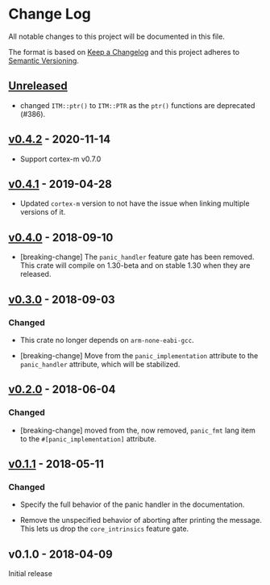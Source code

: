 # Change Log

All notable changes to this project will be documented in this file.

The format is based on [Keep a Changelog](http://keepachangelog.com/)
and this project adheres to [Semantic Versioning](http://semver.org/).

## [Unreleased]

- changed `ITM::ptr()` to `ITM::PTR` as the `ptr()` functions are
  deprecated (#386).

## [v0.4.2] - 2020-11-14

- Support cortex-m v0.7.0

## [v0.4.1] - 2019-04-28

- Updated `cortex-m` version to not have the issue when linking multiple
  versions of it.

## [v0.4.0] - 2018-09-10

- [breaking-change] The `panic_handler` feature gate has been removed. This
  crate will compile on 1.30-beta and on stable 1.30 when they are released.

## [v0.3.0] - 2018-09-03

### Changed

- This crate no longer depends on `arm-none-eabi-gcc`.

- [breaking-change] Move from the `panic_implementation` attribute to the
  `panic_handler` attribute, which will be stabilized.

## [v0.2.0] - 2018-06-04

### Changed

- [breaking-change] moved from the, now removed, `panic_fmt` lang item to the
  `#[panic_implementation]` attribute.

## [v0.1.1] - 2018-05-11

### Changed

- Specify the full behavior of the panic handler in the documentation.

- Remove the unspecified behavior of aborting after printing the message. This lets us drop the
  `core_intrinsics` feature gate.

## v0.1.0 - 2018-04-09

Initial release

[Unreleased]: https://github.com/rust-embedded/cortex-m/compare/p-i-v0.4.2...HEAD
[v0.4.2]: https://github.com/rust-embedded/cortex-m/compare/p-i-v0.4.1...p-i-v0.4.2
[v0.4.1]: https://github.com/rust-embedded/panic-itm/compare/v0.4.0...v0.4.1
[v0.4.0]: https://github.com/rust-embedded/panic-itm/compare/v0.3.0...v0.4.0
[v0.3.0]: https://github.com/rust-embedded/panic-itm/compare/v0.2.0...v0.3.0
[v0.2.0]: https://github.com/rust-embedded/panic-itm/compare/v0.1.1...v0.2.0
[v0.1.1]: https://github.com/rust-embedded/panic-itm/compare/v0.1.0...v0.1.1
